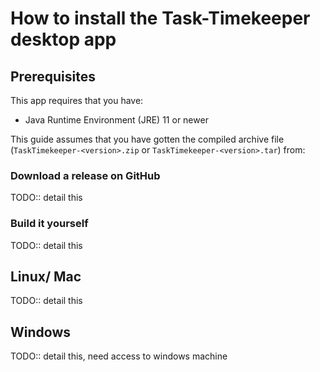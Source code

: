 # How to install the Task-Timekeeper desktop app

## Prerequisites

This app requires that you have:

 - Java Runtime Environment (JRE) 11 or newer
 
This guide assumes that you have gotten the compiled archive file (`TaskTimekeeper-<version>.zip` or `TaskTimekeeper-<version>.tar`) from:

### Download a release on GitHub

TODO:: detail this

### Build it yourself

TODO:: detail this


## Linux/ Mac

TODO:: detail this

## Windows

[//]: # (1- download Linux onto a usb drive 2- wipe windows and install the Linux)

TODO:: detail this, need access to windows machine